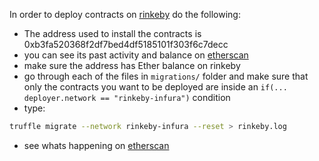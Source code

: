 In order to deploy contracts on [rinkeby](https://www.rinkeby.io) do the following:

* The address used to install the contracts is 0xb3fa520368f2df7bed4df5185101f303f6c7decc
* you can see its past activity and balance on [etherscan](https://rinkeby.etherscan.io/address/0xb3fa520368f2df7bed4df5185101f303f6c7decc)
* make sure the address has Ether balance on rinkeby
* go through each of the files in `migrations/` folder and make sure that only the contracts you want to be deployed are inside an `if(... deployer.network == "rinkeby-infura")` condition
* type:
```bash
truffle migrate --network rinkeby-infura --reset > rinkeby.log
```
* see whats happening on [etherscan](https://rinkeby.etherscan.io/address/0xb3fa520368f2df7bed4df5185101f303f6c7decc)

